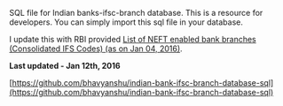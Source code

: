 SQL file for Indian banks-ifsc-branch database. This is a resource for developers. You can simply import this sql file in your database.

I update this with RBI provided [List of NEFT enabled bank branches (Consolidated IFS Codes) (as on Jan 04, 2016)](http://rbidocs.rbi.org.in/rdocs/content/docs/68774.xls).

**Last updated - Jan 12th, 2016**

[https://github.com/bhavyanshu/indian-bank-ifsc-branch-database-sql](https://github.com/bhavyanshu/indian-bank-ifsc-branch-database-sql)
